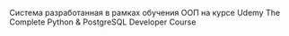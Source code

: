 Система  разработанная в рамках обучения ООП
на курсе Udemy The Complete Python & PostgreSQL Developer Course
